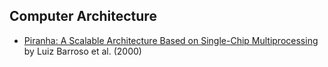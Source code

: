 ## Computer Architecture

* [Piranha: A Scalable Architecture Based on Single-Chip Multiprocessing]
  by Luiz Barroso et al. (2000)


[Piranha: A Scalable Architecture Based on Single-Chip Multiprocessing]:
    http://barroso.org/publications/isca00.pdf

